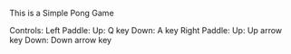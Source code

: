 This is a Simple Pong Game 

Controls:
  Left Paddle:
    Up: Q key
    Down: A key
  Right Paddle:
    Up: Up arrow key
    Down: Down arrow key

